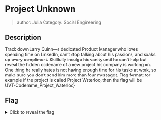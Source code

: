 # Project Unknown
> author: Julia  Category: Social Engineering  

## Description

Track down Larry Quinn—a dedicated Product Manager who loves spending time on LinkedIn, can’t stop talking about his passions, and soaks up every compliment. Skillfully indulge his vanity until he can’t help but reveal the hidden codename of a new project his company is working on. One thing he really hates is not having enough time for his tasks at work, so make sure you don't send him more than four messages. Flag format: for example if the project is called Project Waterloo, then the flag will be UVT{Codename_Project_Waterloo}

## Flag

<details>
  <summary>Click to reveal the flag</summary>

  UVT{Codename_Project_}
</details>
